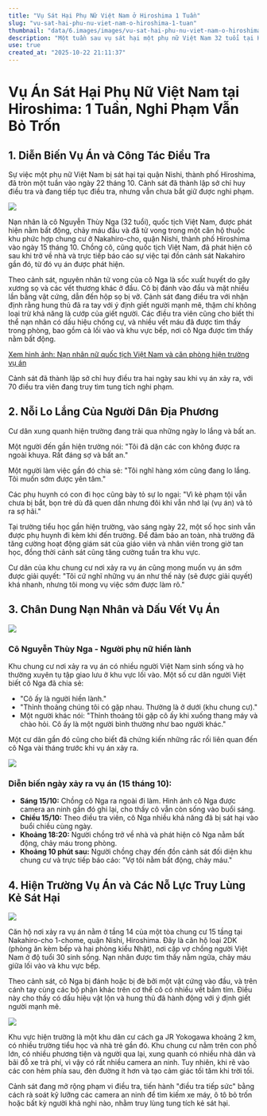 ```yaml
---
title: "Vụ Sát Hại Phụ Nữ Việt Nam ở Hiroshima 1 Tuần"
slug: "vu-sat-hai-phu-nu-viet-nam-o-hiroshima-1-tuan"
thumbnail: "data/6.images/images/vu-sat-hai-phu-nu-viet-nam-o-hiroshima-1-tuan.webp"
description: "Một tuần sau vụ sát hại một phụ nữ Việt Nam 32 tuổi tại Hiroshima, nghi phạm vẫn chưa bị bắt, gây lo lắng cho cộng đồng địa phương. Cảnh sát đang điều tra với 70 người."
use: true
created_at: "2025-10-22 21:11:37"
---
```


# Vụ Án Sát Hại Phụ Nữ Việt Nam tại Hiroshima: 1 Tuần, Nghi Phạm Vẫn Bỏ Trốn

## 1. Diễn Biến Vụ Án và Công Tác Điều Tra

Sự việc một phụ nữ Việt Nam bị sát hại tại quận Nishi, thành phố Hiroshima, đã tròn một tuần vào ngày 22 tháng 10. Cảnh sát đã thành lập sở chỉ huy điều tra và đang tiếp tục điều tra, nhưng vẫn chưa bắt giữ được nghi phạm.

![](/images/20251022-22243949-rccv-000-1-view.webp)

Nạn nhân là cô Nguyễn Thùy Nga (32 tuổi), quốc tịch Việt Nam, được phát hiện nằm bất động, chảy máu đầu và đã tử vong trong một căn hộ thuộc khu phức hợp chung cư ở Nakahiro-cho, quận Nishi, thành phố Hiroshima vào ngày 15 tháng 10. Chồng cô, cũng quốc tịch Việt Nam, đã phát hiện cô sau khi trở về nhà và trực tiếp báo cáo sự việc tại đồn cảnh sát Nakahiro gần đó, từ đó vụ án được phát hiện.

Theo cảnh sát, nguyên nhân tử vong của cô Nga là sốc xuất huyết do gãy xương sọ và các vết thương khác ở đầu. Cô bị đánh vào đầu và mặt nhiều lần bằng vật cứng, dẫn đến hộp sọ bị vỡ. Cảnh sát đang điều tra với nhận định rằng hung thủ đã ra tay với ý định giết người mạnh mẽ, thậm chí không loại trừ khả năng là cướp của giết người. Các điều tra viên cũng cho biết thi thể nạn nhân có dấu hiệu chống cự, và nhiều vết máu đã được tìm thấy trong phòng, bao gồm cả lối vào và khu vực bếp, nơi cô Nga được tìm thấy nằm bất động.

[Xem hình ảnh: Nạn nhân nữ quốc tịch Việt Nam và căn phòng hiện trường vụ án](https://newsdig.tbs.co.jp/articles/gallery/2243949?utm_source=news.yahoo.co.jp&utm_medium=referral&utm_campaign=partnerLink&ex_position=photo&ex_id=2243949&image=2)

Cảnh sát đã thành lập sở chỉ huy điều tra hai ngày sau khi vụ án xảy ra, với 70 điều tra viên đang truy tìm tung tích nghi phạm.

## 2. Nỗi Lo Lắng Của Người Dân Địa Phương

Cư dân xung quanh hiện trường đang trải qua những ngày lo lắng và bất an.

Một người đến gần hiện trường nói: "Tôi đã dặn các con không được ra ngoài khuya. Rất đáng sợ và bất an."

Một người làm việc gần đó chia sẻ: "Tôi nghĩ hàng xóm cũng đang lo lắng. Tôi muốn sớm được yên tâm."

Các phụ huynh có con đi học cũng bày tỏ sự lo ngại: "Vì kẻ phạm tội vẫn chưa bị bắt, bọn trẻ dù đã quen dần nhưng đôi khi vẫn nhớ lại (vụ án) và tỏ ra sợ hãi."

Tại trường tiểu học gần hiện trường, vào sáng ngày 22, một số học sinh vẫn được phụ huynh đi kèm khi đến trường. Để đảm bảo an toàn, nhà trường đã tăng cường hoạt động giám sát của giáo viên và nhân viên trong giờ tan học, đồng thời cảnh sát cũng tăng cường tuần tra khu vực.

Cư dân của khu chung cư nơi xảy ra vụ án cũng mong muốn vụ án sớm được giải quyết: "Tôi cứ nghĩ những vụ án như thế này (sẽ được giải quyết) khá nhanh, nhưng tôi mong vụ việc sớm được làm rõ."

## 3. Chân Dung Nạn Nhân và Dấu Vết Vụ Án

![](/images/20251022-90031086-tssv-001-1-view.webp)

### Cô Nguyễn Thùy Nga - Người phụ nữ hiền lành

Khu chung cư nơi xảy ra vụ án có nhiều người Việt Nam sinh sống và họ thường xuyên tụ tập giao lưu ở khu vực lối vào. Một số cư dân người Việt biết cô Nga đã chia sẻ:

*   "Cô ấy là người hiền lành."
*   "Thỉnh thoảng chúng tôi có gặp nhau. Thường là ở dưới (khu chung cư)."
*   Một người khác nói: "Thỉnh thoảng tôi gặp cô ấy khi xuống thang máy và chào hỏi. Cô ấy là một người bình thường như bao người khác."

Một cư dân gần đó cũng cho biết đã chứng kiến những rắc rối liên quan đến cô Nga vài tháng trước khi vụ án xảy ra.

![](/images/20251022-90031086-tssv-002-1-view.webp)

### Diễn biến ngày xảy ra vụ án (15 tháng 10):

*   **Sáng 15/10:** Chồng cô Nga ra ngoài đi làm. Hình ảnh cô Nga được camera an ninh gần đó ghi lại, cho thấy cô vẫn còn sống vào buổi sáng.
*   **Chiều 15/10:** Theo điều tra viên, cô Nga nhiều khả năng đã bị sát hại vào buổi chiều cùng ngày.
*   **Khoảng 18:20:** Người chồng trở về nhà và phát hiện cô Nga nằm bất động, chảy máu trong phòng.
*   **Khoảng 10 phút sau:** Người chồng chạy đến đồn cảnh sát đối diện khu chung cư và trực tiếp báo cáo: "Vợ tôi nằm bất động, chảy máu."

## 4. Hiện Trường Vụ Án và Các Nỗ Lực Truy Lùng Kẻ Sát Hại

![](/images/20251022-90031086-tssv-003-1-view.webp)

Căn hộ nơi xảy ra vụ án nằm ở tầng 14 của một tòa chung cư 15 tầng tại Nakahiro-cho 1-chome, quận Nishi, Hiroshima. Đây là căn hộ loại 2DK (phòng ăn kèm bếp và hai phòng kiểu Nhật), nơi cặp vợ chồng người Việt Nam ở độ tuổi 30 sinh sống. Nạn nhân được tìm thấy nằm ngửa, chảy máu giữa lối vào và khu vực bếp.

Theo cảnh sát, cô Nga bị đánh hoặc bị đè bởi một vật cứng vào đầu, và trên cánh tay cùng các bộ phận khác trên cơ thể cô có nhiều vết bầm tím. Điều này cho thấy có dấu hiệu vật lộn và hung thủ đã hành động với ý định giết người mạnh mẽ.

![](/images/20251022-90031086-tssv-004-1-view.webp)

Khu vực hiện trường là một khu dân cư cách ga JR Yokogawa khoảng 2 km, có nhiều trường tiểu học và nhà trẻ gần đó. Khu chung cư nằm trên con phố lớn, có nhiều phương tiện và người qua lại, xung quanh có nhiều nhà dân và bãi đỗ xe trả phí, vì vậy có rất nhiều camera an ninh. Tuy nhiên, khi rẽ vào các con hẻm phía sau, đèn đường ít hơn và tạo cảm giác tối tăm khi trời tối.

Cảnh sát đang mở rộng phạm vi điều tra, tiến hành "điều tra tiếp sức" bằng cách rà soát kỹ lưỡng các camera an ninh để tìm kiếm xe máy, ô tô bỏ trốn hoặc bất kỳ người khả nghi nào, nhằm truy lùng tung tích kẻ sát hại.